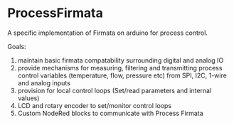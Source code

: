 # ProcessFirmata
A specific implementation of Firmata on arduino for process control.

Goals:
1) maintain basic firmata compatability surrounding digital and analog IO
2) provide mechanisms for measuring, filtering and transmitting process control variables (temperature, flow, pressure etc) from SPI, I2C, 1-wire and analog inputs
3) provision for local control loops (Set/read parameters and internal values)
4) LCD and rotary encoder to set/monitor control loops
5) Custom NodeRed blocks to communicate with Process Firmata
